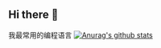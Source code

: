 ## Hi there 👋


我最常用的编程语言
[![Anurag's github stats](https://github-readme-stats.vercel.app/api?username=weige258)](https://github.com/anuraghazra/github-readme-stats)

